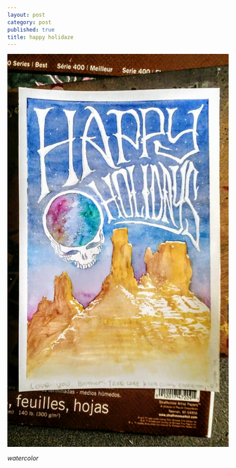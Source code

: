 ```yaml
---
layout: post
category: post
published: true
title: happy holidaze
---
```

![happy holidaze](/media/holidaze.jpeg)
<!--more-->
<span class='medium fr'>*watercolor*</span>  
  
  
  